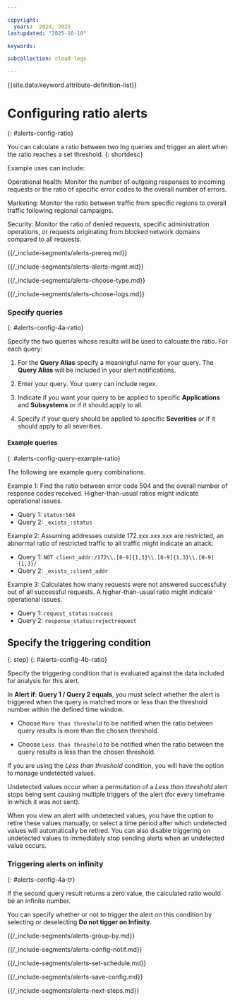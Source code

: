 ```yaml
---

copyright:
  years:  2024, 2025
lastupdated: "2025-10-10"

keywords:

subcollection: cloud-logs

---
```


{{site.data.keyword.attribute-definition-list}}



# Configuring ratio alerts
{: #alerts-config-ratio}

You can calculate a ratio between two log queries and trigger an alert when the ratio reaches a set threshold.
{: shortdesc}

Example uses can include:

Operational health: Monitor the number of outgoing responses to incoming requests or the ratio of specific error codes to the overall number of errors.

Marketing: Monitor the ratio between traffic from specific regions to overall traffic following regional campaigns.

Security: Monitor the ratio of denied requests, specific administration operations, or requests originating from blocked network domains compared to all requests.


{{/_include-segments/alerts-prereq.md}}


{{/_include-segments/alerts-alerts-mgmt.md}}


{{/_include-segments/alerts-choose-type.md}}


{{/_include-segments/alerts-choose-logs.md}}

### Specify queries
{: #alerts-config-4a-ratio}

Specify the two queries whose results will be used to calcuate the ratio. For each query:

1. For the **Query Alias** specify a meaningful name for your query. The **Query Alias** will be included in your alert notifications.

2. Enter your query. Your query can include regex.

3. Indicate if you want your query to be applied to specific **Applications** and **Subsystems** or if it should apply to all.

4. Specify if your query should be applied to specific **Severities** or if it should apply to all severities.

#### Example queries
{: #alerts-config-query-example-ratio}

The following are example query combinations.

Example 1: Find the ratio between error code 504 and the overall number of response codes received. Higher-than-usual ratios might indicate operational issues.

* Query 1: `status:504`
* Query 2: `_exists_:status`


Example 2: Assuming addresses outside 172.xxx.xxx.xxx are restricted, an abnormal ratio of restricted traffic to all traffic might indicate an attack.

* Query 1: `NOT client_addr:/172\\.[0-9]{1,3}\\.[0-9]{1,3}\\.[0-9]{1,3}/`
* Query 2: `_exists_:client_addr`

Example 3: Calculates how many requests were not answered successfully out of all successful requests. A higher-than-usual ratio might indicate operational issues.

* Query 1: `request_status:success`
* Query 2: `response_status:rejectrequest`


## Specify the triggering condition
{: step}
{: #alerts-config-4b-ratio}

Specify the triggering condition that is evaluated against the data included for analysis for this alert.

In **Alert if: Query 1 / Query 2 equals**, you must select whether the alert is triggered when the query is matched more or less than the threshold number within the defined time window.

- Choose `More than threshold` to be notified when the ratio between query results is more than the chosen threshold.

- Choose `Less than threshold` to be notified when the ratio between the query results is less than the chosen threshold.

If you are using the *Less than threshold* condition, you will have the option to manage undetected values.

Undetected values occur when a permutation of a *Less than threshold* alert stops being sent causing multiple triggers of the alert (for every timeframe in which it was not sent).

When you view an alert with undetected values, you have the option to retire these values manually, or select a time period after which undetected values will automatically be retired. You can also disable triggering on undetected values to immediately stop sending alerts when an undetected value occurs.

### Triggering alerts on infinity
{: #alerts-config-4a-tr}

If the second query result returns a zero value, the calculated ratio would be an infinite number.

You can specify whether or not to trigger the alert on this condition by selecting or deselecting **Do not tigger on Infinity**.


{{/_include-segments/alerts-group-by.md}}


{{/_include-segments/alerts-config-notif.md}}


{{/_include-segments/alerts-set-schedule.md}}


{{/_include-segments/alerts-save-config.md}}


{{/_include-segments/alerts-next-steps.md}}
